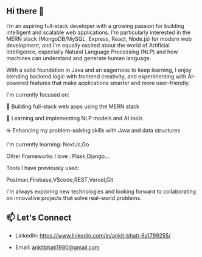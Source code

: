 ## Hi there 👋

I’m an aspiring full-stack developer with a growing passion for building intelligent and scalable web applications. I'm particularly interested in the MERN stack (MongoDB/MySQL, Express, React, Node.js) for modern web development, and I'm equally excited about the world of Artificial Intelligence, especially Natural Language Processing (NLP) and how machines can understand and generate human language.

With a solid foundation in Java and an eagerness to keep learning, I enjoy blending backend logic with frontend creativity, and experimenting with AI-powered features that make applications smarter and more user-friendly.

I'm currently focused on:

🔧 Building full-stack web apps using the MERN stack

🤖 Learning and implementing NLP models and AI tools

☕ Enhancing my problem-solving skills with Java and data structures

I'm currently learning:
NextJs,Go

Other Frameworks I love :
Flask,Django...

Tools I have previously used:

Postman,Firebase,VScode,REST,Vercel,Git  


I'm always exploring new technologies and looking forward to collaborating on innovative projects that solve real-world problems.

## 📫 Let's Connect

- LinkedIn: https://www.linkedin.com/in/ankit-bhati-6a1799255/

- Email: ankitbhati1980@gmail.com

<!--
**ankitbhati18/ankitbhati18** is a ✨ _special_ ✨ repository because its `README.md` (this file) appears on your GitHub profile.

Here are some ideas to get you started:

- 🔭 I’m currently working on ...
- 🌱 I’m currently learning ...
- 👯 I’m looking to collaborate on ...
- 🤔 I’m looking for help with ...
- 💬 Ask me about ...
- 📫 How to reach me: ...
- 😄 Pronouns: ...
- ⚡ Fun fact: ...
-->
